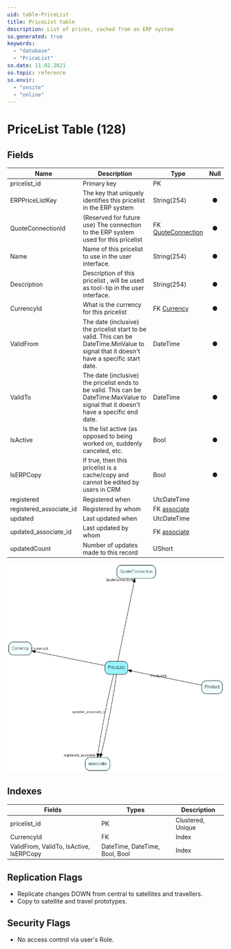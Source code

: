 ```yaml
---
uid: table-PriceList
title: PriceList table
description: List of prices, cached from an ERP system
so.generated: true
keywords:
  - "database"
  - "PriceList"
so.date: 11.02.2021
so.topic: reference
so.envir:
  - "onsite"
  - "online"
---
```


# PriceList Table (128)

## Fields

| Name | Description | Type | Null |
|------|-------------|------|:----:|
|pricelist\_id|Primary key|PK| |
|ERPPriceListKey|The key that uniquely identifies this pricelist in the ERP system|String(254)|&#x25CF;|
|QuoteConnectionId|(Reserved for future use) The connection to the ERP system used for this pricelist|FK [QuoteConnection](quoteconnection.md)|&#x25CF;|
|Name|Name of this pricelist to use in the user interface.|String(254)|&#x25CF;|
|Description|Description of this pricelist , will be used as tool-tip in the user interface.|String(254)|&#x25CF;|
|CurrencyId|What is the currency for this pricelist|FK [Currency](currency.md)|&#x25CF;|
|ValidFrom|The date (inclusive) the pricelist start to be valid. This can be DateTime.MinValue to signal that it doesn&apos;t have a specific start date.|DateTime|&#x25CF;|
|ValidTo|The date (inclusive) the pricelist ends to be valid. This can be DateTime.MaxValue to signal that it doesn&apos;t have a specific end date.|DateTime|&#x25CF;|
|IsActive|Is the list active (as opposed to being worked on, suddenly canceled, etc.|Bool|&#x25CF;|
|IsERPCopy|If true, then this pricelist is a cache/copy and cannot be edited by users in CRM|Bool|&#x25CF;|
|registered|Registered when|UtcDateTime| |
|registered\_associate\_id|Registered by whom|FK [associate](associate.md)| |
|updated|Last updated when|UtcDateTime| |
|updated\_associate\_id|Last updated by whom|FK [associate](associate.md)| |
|updatedCount|Number of updates made to this record|UShort| |


![PriceList table relationship diagram](./media/PriceList.png)

## Indexes

| Fields | Types | Description |
|--------|-------|-------------|
|pricelist\_id |PK |Clustered, Unique |
|CurrencyId |FK |Index |
|ValidFrom, ValidTo, IsActive, IsERPCopy |DateTime, DateTime, Bool, Bool |Index |

## Replication Flags

* Replicate changes DOWN from central to satellites and travellers.
* Copy to satellite and travel prototypes.

## Security Flags

* No access control via user's Role.

